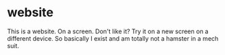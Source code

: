 # website
This is a website. On a screen. Don't like it? Try it on a new screen on a different device.
So basically I exist and am totally not a hamster in a mech suit.
